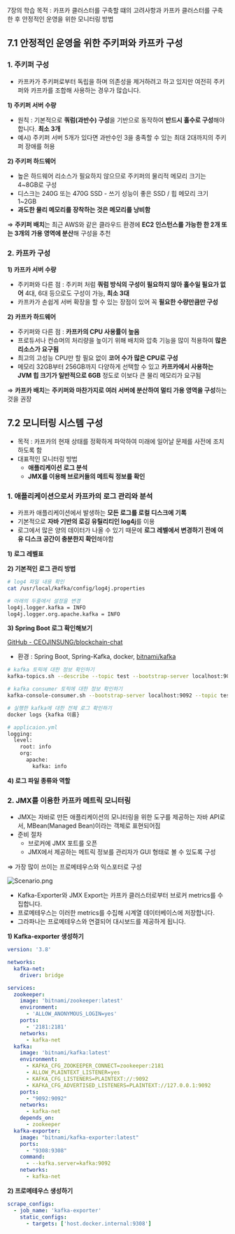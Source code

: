 7장의 학습 목적 : 카프카 클러스터를 구축할 떄의 고려사항과 카프카 클러스터를 구축한 후 안정적인 운영을 위한 모니터링 방법

## 7.1 안정적인 운영을 위한 주키퍼와 카프카 구성

### 1. 주키퍼 구성

- 카프카가 주키퍼로부터 독립을 하며 의존성을 제거하려고 하고 있지만 여전히 주키퍼와 카프카를 조합해 사용하는 경우가 많습니다.

**1) 주키퍼 서버 수량**

- 원칙 : 기본적으로 **쿼럼(과반수) 구성**을 기반으로 동작하여 **반드시 홀수로 구성**해야 합니다. **최소 3개**
- 예시) 주키퍼 서버 5개가 있다면 과반수인 3을 충족할 수 있는 최대 2대까지의 주키퍼 장애를 허용

**2) 주키퍼 하드웨어**

- 높은 하드웨어 리소스가 필요하지 않으므로 주키퍼의 물리적 메모리 크기는 4~8GB로 구성
- 디스크는 240G 또는 470G SSD - 쓰기 성능이 좋은 SSD / 힙 메모리 크기 1~2GB
- **과도한 물리 메모리를 장착하는 것은 메모리를 낭비함**

⇒ **주키퍼 배치**는 최근 AWS와 같은 클라우드 환경에 **EC2 인스턴스를 가능한 한 2개 또는 3개의 가용 영역에 분산**해 구성을 추천

### 2. 카프카 구성

**1) 카프카 서버 수량**

- 주키퍼와 다른 점 : 주키퍼 처럼 **쿼럼 방식의 구성이 필요하지 않아 홀수일 필요가 없어** 4대, 6대 등으로도 구성이 가능, **최소 3대**
- 카프카가 손쉽게 서버 확장을 할 수 있는 장점이 있어 꼭 **필요한 수량만큼만 구성**

**2) 카프카 하드웨어**

- 주키퍼와 다른 점 : **카프카의 CPU 사용률이 높음**
- 프로듀서나 컨슈머의 처리량을 높이기 위해 배치와 압축 기능을 많이 적용하여 **많은 리소스가 요구됨**
- 최고의 고성능 CPU만 할 필요 없이 **코어 수가 많은 CPU로 구성**
- 메모리 32GB부터 256GB까지 다양하게 선택할 수 있고 **카프카에서 사용하는 JVM 힙 크기가 일반적으로 6GB** 정도로 이보다 큰 물리 메모리가 요구됨

⇒ **카프카 배치**는 **주키퍼와 마찬가지로 여러 서버에 분산하여 멀티 가용 영역을 구성**하는 것을 권장

## 7.2 모니터링 시스템 구성

- 목적 : 카프카의 현재 상태를 정확하게 파악하여 미래에 일어날 문제를 사전에 조치하도록 함
- 대표적인 모니터링 방법
    - **애플리케이션 로그 분석**
    - **JMX를 이용해 브로커들의 메트릭 정보를 확인**

### 1. 애플리케이션으로서 카프카의 로그 관리와 분석

- 카프카 애플리케이션에서 발생하는 **모든 로그를 로컬 디스크에 기록**
- 기본적으로 **자바 기반의 로깅 유틸리티인 log4j**를 이용
- 로그에서 많은 양의 데이터가 나올 수 있기 때문에 **로그 레벨에서 변경하기 전에 여유 디스크 공간이 충분한지 확인**해야함

**1) 로그 레벨표**

**2) 기본적인 로그 관리 방법**

```bash
# log4 파일 내용 확인
cat /usr/local/kafka/config/log4j.properties

# 아래의 두줄에서 설정을 변경
log4j.logger.kafka = INFO
log4j.logger.org.apache.kafka = INFO
```

**3) Spring Boot 로그 확인해보기**

[GitHub - CEOJINSUNG/blockchain-chat](https://github.com/CEOJINSUNG/blockchain-chat)

- 환경 : Spring Boot, Spring-Kafka, docker, [bitnami/kafka](https://github.com/bitnami/bitnami-docker-kafka)

```bash
# kafka 토픽에 대한 정보 확인하기
kafka-topics.sh --describe --topic test --bootstrap-server localhost:9092

# kafka consumer 토픽에 대한 정보 확인하기
kafka-console-consumer.sh --bootstrap-server localhost:9092 --topic test

# 실행한 kafka에 대한 전체 로그 확인하기
docker logs {kafka 이름}

# applicaion.yml
logging:
  level:
    root: info
    org:
      apache:
        kafka: info
```

**4) 로그 파일 종류와 역할**

### 2. JMX를 이용한 카프카 메트릭 모니터링

- JMX는 자바로 만든 애플리케이션의 모니터링을 위한 도구를 제공하는 자바 API로서, MBean(Managed Bean)이라는 객체로 표현되어짐
- 준비 절차
    - 브로커에 JMX 포트를 오픈
    - JMX에서 제공하는 메트릭 정보를 관리자가 GUI 형태로 볼 수 있도록 구성

⇒ 가장 많이 쓰이는 프로메테우스와 익스포터로 구성

![Scenario.png](https://s3-us-west-2.amazonaws.com/secure.notion-static.com/6f8c3471-010d-4d8e-af7e-ee6979d9f762/Scenario.png)

- Kafka-Exporter와 JMX Export는 카프카 클러스터로부터 브로커 metrics를 수집합니다.
- 프로메테우스는 이러한 metrics를 수집해 시계열 데이터베이스에 저장합니다.
- 그라파나는 프로메테우스와 연결되어 대시보드를 제공하게 됩니다.

**1) Kafka-exporter 생성하기**

```yaml
version: '3.8'

networks:
  kafka-net:
    driver: bridge

services:
  zookeeper:
    image: 'bitnami/zookeeper:latest'
    environment:
      - 'ALLOW_ANONYMOUS_LOGIN=yes'
    ports:
      - '2181:2181'
    networks:
      - kafka-net
  kafka:
    image: 'bitnami/kafka:latest'
    environment:
      - KAFKA_CFG_ZOOKEEPER_CONNECT=zookeeper:2181
      - ALLOW_PLAINTEXT_LISTENER=yes
      - KAFKA_CFG_LISTENERS=PLAINTEXT://:9092
      - KAFKA_CFG_ADVERTISED_LISTENERS=PLAINTEXT://127.0.0.1:9092
    ports:
      - "9092:9092"
    networks:
      - kafka-net
    depends_on:
      - zookeeper
  kafka-exporter:
    image: "bitnami/kafka-exporter:latest"
    ports:
      - "9308:9308"
    command:
      - --kafka.server=kafka:9092
    networks:
      - kafka-net
```

**2) 프로메테우스 생성하기**
```yaml
scrape_configs:
  - job_name: 'kafka-exporter'
    static_configs:
      - targets: ['host.docker.internal:9308']
```

